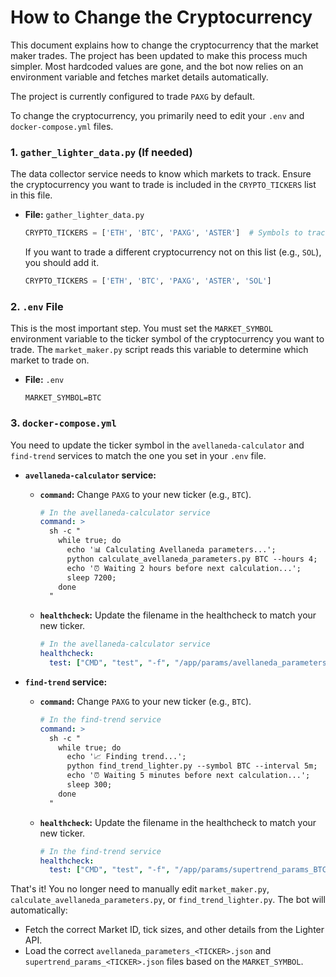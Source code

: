 # How to Change the Cryptocurrency

This document explains how to change the cryptocurrency that the market maker trades. The project has been updated to make this process much simpler. Most hardcoded values are gone, and the bot now relies on an environment variable and fetches market details automatically.

The project is currently configured to trade `PAXG` by default.

To change the cryptocurrency, you primarily need to edit your `.env` and `docker-compose.yml` files.

### 1. `gather_lighter_data.py` (If needed)

The data collector service needs to know which markets to track. Ensure the cryptocurrency you want to trade is included in the `CRYPTO_TICKERS` list in this file.

*   **File:** `gather_lighter_data.py`
    ```python
    CRYPTO_TICKERS = ['ETH', 'BTC', 'PAXG', 'ASTER']  # Symbols to track
    ```
    If you want to trade a different cryptocurrency not on this list (e.g., `SOL`), you should add it.
    ```python
    CRYPTO_TICKERS = ['ETH', 'BTC', 'PAXG', 'ASTER', 'SOL']
    ```

### 2. `.env` File

This is the most important step. You must set the `MARKET_SYMBOL` environment variable to the ticker symbol of the cryptocurrency you want to trade. The `market_maker.py` script reads this variable to determine which market to trade on.

*   **File:** `.env`
    ```env
    MARKET_SYMBOL=BTC
    ```

### 3. `docker-compose.yml`

You need to update the ticker symbol in the `avellaneda-calculator` and `find-trend` services to match the one you set in your `.env` file.

*   **`avellaneda-calculator` service:**
    *   **`command`:** Change `PAXG` to your new ticker (e.g., `BTC`).
        ```yaml
        # In the avellaneda-calculator service
        command: >
          sh -c "
            while true; do
              echo '📊 Calculating Avellaneda parameters...';
              python calculate_avellaneda_parameters.py BTC --hours 4;
              echo '⏰ Waiting 2 hours before next calculation...';
              sleep 7200;
            done
          "
        ```

    *   **`healthcheck`:** Update the filename in the healthcheck to match your new ticker.
        ```yaml
        # In the avellaneda-calculator service
        healthcheck:
          test: ["CMD", "test", "-f", "/app/params/avellaneda_parameters_BTC.json"]
        ```

*   **`find-trend` service:**
    *   **`command`:** Change `PAXG` to your new ticker (e.g., `BTC`).
        ```yaml
        # In the find-trend service
        command: >
          sh -c "
            while true; do
              echo '📈 Finding trend...';
              python find_trend_lighter.py --symbol BTC --interval 5m;
              echo '⏰ Waiting 5 minutes before next calculation...';
              sleep 300;
            done
          "
        ```

    *   **`healthcheck`:** Update the filename in the healthcheck to match your new ticker.
        ```yaml
        # In the find-trend service
        healthcheck:
          test: ["CMD", "test", "-f", "/app/params/supertrend_params_BTC.json"]
        ```

That's it! You no longer need to manually edit `market_maker.py`, `calculate_avellaneda_parameters.py`, or `find_trend_lighter.py`. The bot will automatically:
- Fetch the correct Market ID, tick sizes, and other details from the Lighter API.
- Load the correct `avellaneda_parameters_<TICKER>.json` and `supertrend_params_<TICKER>.json` files based on the `MARKET_SYMBOL`.

